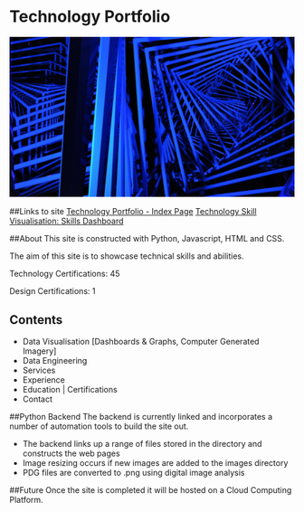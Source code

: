 
# Technology Portfolio
![Silvertine Logo](https://github.com/J456367/J456367.skillsdashboard/blob/main/img_files/render_01_small.jpg)

##Links to site
[Technology Portfolio - Index Page](https://j456367.github.io/J456367.skillsdashboard/)
[Technology Skill Visualisation: Skills Dashboard](https://j456367.github.io/J456367.skillsdashboard/skill_dashboard.html)

##About
This site is constructed with Python, Javascript, HTML and CSS.

The aim of this site is to showcase technical skills and abilities.

Technology Certifications: 45

Design Certifications: 1

## Contents 
- Data Visualisation [Dashboards & Graphs, Computer Generated Imagery]
- Data Engineering
- Services
- Experience
- Education | Certifications
- Contact

##Python Backend
The backend is currently linked and incorporates a number of automation tools to build the site out.
- The backend links up a range of files stored in the directory and constructs the web pages
- Image resizing occurs if new images are added to the images directory
- PDG files are converted to .png using digital image analysis 

##Future
Once the site is completed it will be hosted on a Cloud Computing Platform.

